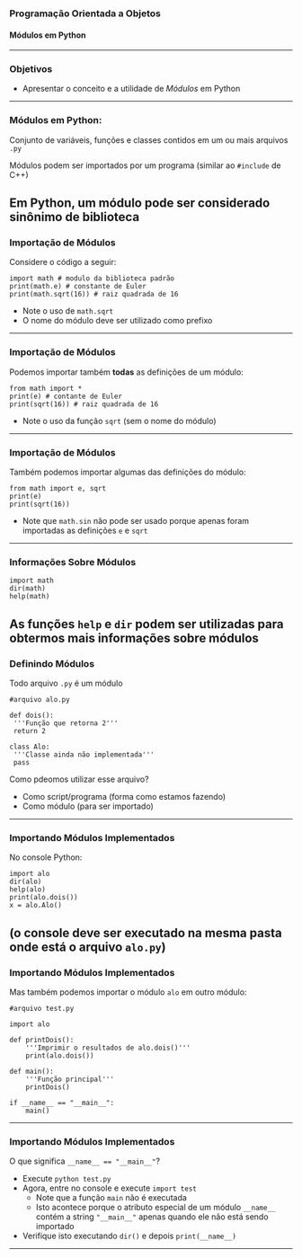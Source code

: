 ### Programação Orientada a Objetos
#### Módulos em Python
---

### Objetivos
- Apresentar o conceito e a utilidade de _Módulos_ em Python
---

### Módulos em Python:

Conjunto de variáveis, funções e classes contidos em um ou mais arquivos `.py`

Módulos podem ser importados por um programa (similar ao `#include` de C++)

Em Python, um módulo pode ser considerado sinônimo de biblioteca
---

### Importação de Módulos

Considere o código a seguir:

```
import math # modulo da biblioteca padrão
print(math.e) # constante de Euler
print(math.sqrt(16)) # raiz quadrada de 16
```

- Note o uso de `math.sqrt`
- O nome do módulo deve ser utilizado como prefixo
---

### Importação de Módulos

Podemos importar também __todas__ as definições de um módulo:

```
from math import *
print(e) # contante de Euler
print(sqrt(16)) # raiz quadrada de 16
```

- Note o uso da função `sqrt` (sem o nome do módulo)
---

### Importação de Módulos

Também podemos importar algumas das definições do módulo:

```
from math import e, sqrt
print(e)
print(sqrt(16))
```

- Note que `math.sin` não pode ser usado porque apenas foram importadas as
  definições `e` e `sqrt`
---

### Informações Sobre Módulos

```
import math
dir(math)
help(math)
```

As funções `help` e `dir` podem ser utilizadas para obtermos
mais informações sobre módulos
---

### Definindo Módulos

Todo arquivo `.py` é um módulo
```
#arquivo alo.py
```

```
def dois():
 '''Função que retorna 2'''
 return 2

class Alo:
 '''Classe ainda não implementada'''
 pass
```

Como pdeomos utilizar esse arquivo?
- Como script/programa (forma como estamos fazendo)
- Como módulo (para ser importado)
---

### Importando Módulos Implementados

No console Python:

```
import alo
dir(alo)
help(alo)
print(alo.dois())
x = alo.Alo()
```

(o console deve ser executado na mesma pasta onde está o arquivo `alo.py`)
---

### Importando Módulos Implementados

Mas também podemos importar o módulo `alo` em outro módulo:

```
#arquivo test.py
```

```
import alo

def printDois():
    '''Imprimir o resultados de alo.dois()'''
    print(alo.dois())

def main():
    '''Função principal'''
    printDois()

if __name__ == "__main__":
    main()
```
---

### Importando Módulos Implementados

O que significa `__name__ == "__main__"`?

- Execute `python test.py`
- Agora, entre no console e execute `import test`
    - Note que a função `main` não é executada
    - Isto acontece porque o atributo especial de um módulo
      `__name__` contém a string `"__main__"` apenas quando
      ele não está sendo importado
- Verifique isto executando `dir()` e depois `print(__name__)`
---
